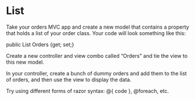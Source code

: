 # List

Take your orders MVC app and create a new model that contains a property that holds a list of your order class. Your code will look something like this:

public List<Order> Orders {get; set;}

Create a new controller and view combo called “Orders” and tie the view to this new model.

In your controller, create a bunch of dummy orders and add them to the list of orders, and then use the view to display the data. 

Try using different forms of razor syntax: @{ code }, @foreach, etc.
